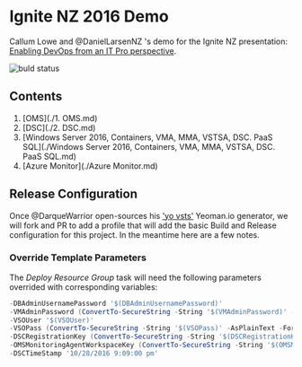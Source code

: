 # Ignite NZ 2016 Demo

Callum Lowe and @DanielLarsenNZ 's demo for the Ignite NZ presentation: [Enabling DevOps from an IT Pro perspective].

![buld status](https://callumlowe.visualstudio.com/_apis/public/build/definitions/9b90607b-70aa-4b0f-9208-a5356a9c71ad/5/badge)

## Contents

1. [OMS](./1. OMS.md)
1. [DSC](./2. DSC.md)
1. [Windows Server 2016, Containers, VMA, MMA, VSTSA, DSC.  PaaS SQL](./Windows Server 2016, Containers, VMA, MMA, VSTSA, DSC.  PaaS SQL.md)
1. [Azure Monitor](./Azure Monitor.md)

## Release Configuration

Once @DarqueWarrior open-sources his ['yo vsts'] Yeoman.io generator, we will fork
and PR to add a profile that will add the basic Build and Release configuration
for this project. In the meantime here are a few notes.

### Override Template Parameters

The *Deploy Resource Group* task will need the following parameters overrided with corresponding variables:

```powershell
-DBAdminUsernamePassword '$(DBAdminUsernamePassword)'
-VMAdminPassword (ConvertTo-SecureString -String '$(VMAdminPassword)' -AsPlainText -Force)
-VSOUser '$(VSOUser)'
-VSOPass (ConvertTo-SecureString -String '$(VSOPass)' -AsPlainText -Force)
-DSCRegistrationKey (ConvertTo-SecureString -String '$(DSCRegistrationKey)' -AsPlainText -Force)
-OMSMonitoringAgentWorkspaceKey (ConvertTo-SecureString -String '$(OMSMonitoringAgentWorkspaceKey)' -AsPlainText -Force)
-DSCTimeStamp '10/28/2016 9:09:00 pm'
```

[Enabling DevOps from an IT Pro perspective]:https://channel9.msdn.com/events/Ignite/New-Zealand-2016/M371
['yo vsts']:https://channel9.msdn.com/events/Ignite/New-Zealand-2016/M328
